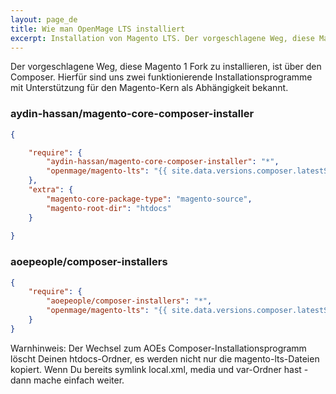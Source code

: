 ```yaml
---
layout: page_de
title: Wie man OpenMage LTS installiert
excerpt: Installation von Magento LTS. Der vorgeschlagene Weg, diese Magento 1 Fork zu installieren, ist über den Composer.
---
```


Der vorgeschlagene Weg, diese Magento 1 Fork zu installieren, ist über den Composer. Hierfür sind uns zwei 
funktionierende Installationsprogramme mit Unterstützung für den Magento-Kern als Abhängigkeit bekannt.


### aydin-hassan/magento-core-composer-installer

```json
{

    "require": {
        "aydin-hassan/magento-core-composer-installer": "*",
        "openmage/magento-lts": "{{ site.data.versions.composer.latestStableBranch }}"
    },
    "extra": {
        "magento-core-package-type": "magento-source",
        "magento-root-dir": "htdocs"
    }
    
}
```


### aoepeople/composer-installers
```json
{
    "require": {
        "aoepeople/composer-installers": "*",
        "openmage/magento-lts": "{{ site.data.versions.composer.latestStableBranch }}"
    }
}
```


Warnhinweis: 
Der Wechsel zum AOEs Composer-Installationsprogramm löscht Deinen htdocs-Ordner, es werden nicht nur die magento-lts-Dateien kopiert. 
Wenn Du bereits symlink local.xml, media und var-Ordner hast - dann mache einfach weiter.


